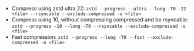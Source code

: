 - Compress using zstd ultra 22: `zstd --progress --ultra --long -T0 -22 <file> --rsyncable --exclude-compressed -o <file>`
 - Compress using 10, without compressing compressed and be rsyncable: `zstd --progress -10 --long -T0 --rsyncable --exclude-compressed -o <file>`
 - Fast compression: `zstd --progress --long -T0 --fast --exclude-compressed -o <file>`
